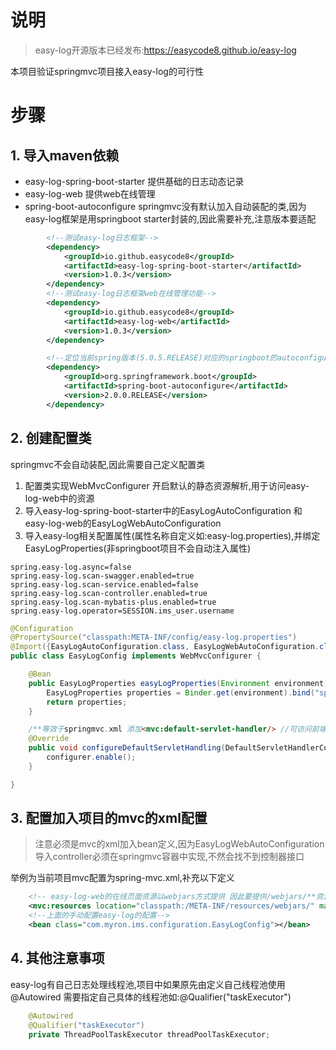 # 说明
>easy-log开源版本已经发布:https://easycode8.github.io/easy-log

本项目验证springmvc项目接入easy-log的可行性

# 步骤
## 1. 导入maven依赖
- easy-log-spring-boot-starter 提供基础的日志动态记录
- easy-log-web 提供web在线管理
- spring-boot-autoconfigure springmvc没有默认加入自动装配的类,因为easy-log框架是用springboot starter封装的,因此需要补充,注意版本要适配
```xml
		<!--测试easy-log日志框架-->
		<dependency>
			<groupId>io.github.easycode8</groupId>
			<artifactId>easy-log-spring-boot-starter</artifactId>
			<version>1.0.3</version>
		</dependency>
		<!--测试easy-log日志框架web在线管理功能-->
		<dependency>
			<groupId>io.github.easycode8</groupId>
			<artifactId>easy-log-web</artifactId>
			<version>1.0.3</version>
		</dependency>

		<!--定位当前spring版本(5.0.5.RELEASE)对应的springboot的autoconfigure-->
		<dependency>
			<groupId>org.springframework.boot</groupId>
			<artifactId>spring-boot-autoconfigure</artifactId>
			<version>2.0.0.RELEASE</version>
		</dependency>
```

## 2. 创建配置类
springmvc不会自动装配,因此需要自己定义配置类
1. 配置类实现WebMvcConfigurer 开启默认的静态资源解析,用于访问easy-log-web中的资源
2. 导入easy-log-spring-boot-starter中的EasyLogAutoConfiguration 和 easy-log-web的EasyLogWebAutoConfiguration
3. 导入easy-log相关配置属性(属性名称自定义如:easy-log.properties),并绑定EasyLogProperties(非springboot项目不会自动注入属性)

```properties
spring.easy-log.async=false
spring.easy-log.scan-swagger.enabled=true
spring.easy-log.scan-service.enabled=false
spring.easy-log.scan-controller.enabled=true
spring.easy-log.scan-mybatis-plus.enabled=true
spring.easy-log.operator=SESSION.ims_user.username
```
```java
@Configuration
@PropertySource("classpath:META-INF/config/easy-log.properties")
@Import({EasyLogAutoConfiguration.class, EasyLogWebAutoConfiguration.class})
public class EasyLogConfig implements WebMvcConfigurer {

    @Bean
    public EasyLogProperties easyLogProperties(Environment environment) {
        EasyLogProperties properties = Binder.get(environment).bind("spring.easy-log", EasyLogProperties.class).orElse(null);
        return properties;
    }

    /**等效于springmvc.xml 添加<mvc:default-servlet-handler/> //可访问前端静态资源*/
    @Override
    public void configureDefaultServletHandling(DefaultServletHandlerConfigurer configurer) {
        configurer.enable();
    }

}
```
## 3. 配置加入项目的mvc的xml配置
> 注意必须是mvc的xml加入bean定义,因为EasyLogWebAutoConfiguration导入controller必须在springmvc容器中实现,不然会找不到控制器接口

举例为当前项目mvc配置为spring-mvc.xml,补充以下定义
```xml
    <!-- easy-log-web的在线页面资源以webjars方式提供 因此要提供/webjars/**资源映射-->
    <mvc:resources location="classpath:/META-INF/resources/webjars/" mapping="/webjars/**"/>
    <!--上面的手动配置easy-log的配置-->
    <bean class="com.myron.ims.configuration.EasyLogConfig"></bean>
```

## 4. 其他注意事项
easy-log有自己日志处理线程池,项目中如果原先由定义自己线程池使用@Autowired 需要指定自己具体的线程池如:@Qualifier("taskExecutor")

```java
	@Autowired
	@Qualifier("taskExecutor")
	private ThreadPoolTaskExecutor threadPoolTaskExecutor;

```